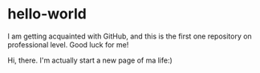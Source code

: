 # hello-world
I am getting acquainted with GitHub, and this is the first one repository on professional level. Good luck for me!

Hi, there. I'm actually start a new page of ma life:)
